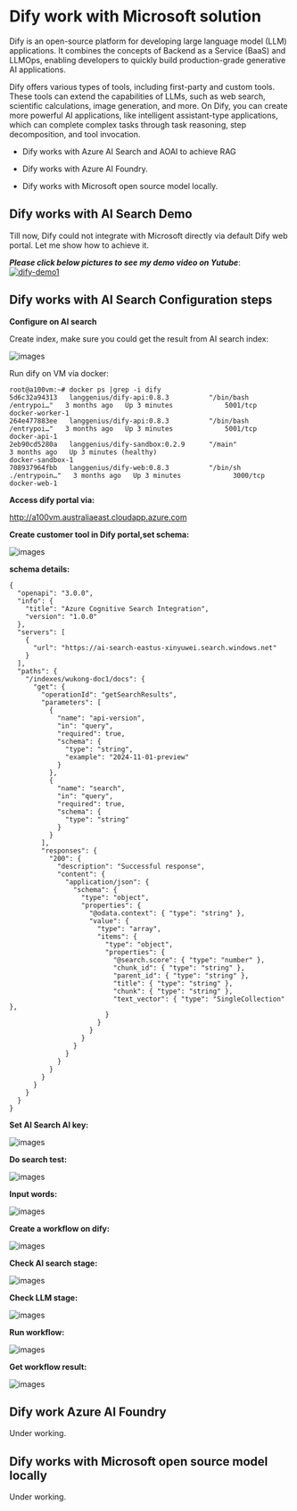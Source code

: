 # Dify work with Microsoft solution

Dify is an open-source platform for developing large language model (LLM) applications. It combines the concepts of Backend as a Service (BaaS) and LLMOps, enabling developers to quickly build production-grade generative AI applications.

Dify offers various types of tools, including first-party and custom tools. These tools can extend the capabilities of LLMs, such as web search, scientific calculations, image generation, and more. On Dify, you can create more powerful AI applications, like intelligent assistant-type applications, which can complete complex tasks through task reasoning, step decomposition, and tool invocation.

- Dify works with Azure AI Search and AOAI to achieve RAG

- Dify works with Azure AI Foundry.

- Dify works with Microsoft open source model locally.

  

## Dify works with AI Search Demo

Till now, Dify could not integrate with Microsoft directly via default Dify web portal. Let me show how to achieve it.

***Please click below pictures to see my demo video on Yutube***:
[![dify-demo1](https://raw.githubusercontent.com/xinyuwei-david/david-share/refs/heads/master/IMAGES/6.webp)](https://youtu.be/_-Y432d2VQU)

## Dify works with AI Search Configuration steps



**Configure on AI search**



Create index, make sure you could get the result from AI search index:



![images](https://github.com/xinyuwei-david/david-share/blob/master/LLMs/ollama-Dify/images/1.png)



Run dify on VM via docker:

```
root@a100vm:~# docker ps |grep -i dify
5d6c32a94313   langgenius/dify-api:0.8.3          "/bin/bash /entrypoi…"   3 months ago   Up 3 minutes             5001/tcp                                                                   docker-worker-1
264e477883ee   langgenius/dify-api:0.8.3          "/bin/bash /entrypoi…"   3 months ago   Up 3 minutes             5001/tcp                                                                   docker-api-1
2eb90cd5280a   langgenius/dify-sandbox:0.2.9      "/main"                  3 months ago   Up 3 minutes (healthy)                                                                              docker-sandbox-1
708937964fbb   langgenius/dify-web:0.8.3          "/bin/sh ./entrypoin…"   3 months ago   Up 3 minutes             3000/tcp                                                                   docker-web-1
```



**Access dify portal via:**

http://a100vm.australiaeast.cloudapp.azure.com





 **Create customer tool in Dify portal,set schema:**



![images](https://github.com/xinyuwei-david/david-share/blob/master/LLMs/ollama-Dify/images/3.png)



**schema details:**

```
{
  "openapi": "3.0.0",
  "info": {
    "title": "Azure Cognitive Search Integration",
    "version": "1.0.0"
  },
  "servers": [
    {
      "url": "https://ai-search-eastus-xinyuwei.search.windows.net"
    }
  ],
  "paths": {
    "/indexes/wukong-doc1/docs": {
      "get": {
        "operationId": "getSearchResults",
        "parameters": [
          {
            "name": "api-version",
            "in": "query",
            "required": true,
            "schema": {
              "type": "string",
              "example": "2024-11-01-preview"
            }
          },
          {
            "name": "search",
            "in": "query",
            "required": true,
            "schema": {
              "type": "string"
            }
          }
        ],
        "responses": {
          "200": {
            "description": "Successful response",
            "content": {
              "application/json": {
                "schema": {
                  "type": "object",
                  "properties": {
                    "@odata.context": { "type": "string" },
                    "value": {
                      "type": "array",
                      "items": {
                        "type": "object",
                        "properties": {
                          "@search.score": { "type": "number" },
                          "chunk_id": { "type": "string" },
                          "parent_id": { "type": "string" },
                          "title": { "type": "string" },
                          "chunk": { "type": "string" },
                          "text_vector": { "type": "SingleCollection" },
                        }
                      }
                    }
                  }
                }
              }
            }
          }
        }
      }
    }
  }
}
```



**Set AI Search AI key:**



![images](https://github.com/xinyuwei-david/david-share/blob/master/LLMs/ollama-Dify/images/4.png)



**Do search test:**



![images](https://github.com/xinyuwei-david/david-share/blob/master/LLMs/ollama-Dify/images/5.png)



**Input words:**



![images](https://github.com/xinyuwei-david/david-share/blob/master/LLMs/ollama-Dify/images/6.png)



**Create a workflow on dify:**



![images](https://github.com/xinyuwei-david/david-share/blob/master/LLMs/ollama-Dify/images/7.png)



**Check AI search stage:**



![images](https://github.com/xinyuwei-david/david-share/blob/master/LLMs/ollama-Dify/images/8.png)



**Check LLM stage:**



![images](https://github.com/xinyuwei-david/david-share/blob/master/LLMs/ollama-Dify/images/9.png)



**Run workflow:**



![images](https://github.com/xinyuwei-david/david-share/blob/master/LLMs/ollama-Dify/images/10.png)



**Get workflow result:**



![images](https://github.com/xinyuwei-david/david-share/blob/master/LLMs/ollama-Dify/images/11.png)



## Dify work Azure AI Foundry

Under working.

## Dify works with Microsoft open source model locally

Under working.
